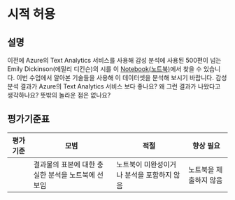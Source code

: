 # 시적 허용

## 설명

이전에 Azure의 Text Analytics 서비스를 사용해 감성 분석에 사용된 500편이 넘는 Emily Dickinson(에밀리 디킨슨)의 시를 이 [Notebook(노트북)](https://www.kaggle.com/jenlooper/emily-dickinson-word-frequency)에서 찾을 수 있습니다. 이번 수업에서 알아본 기술들을 사용해 이 데이터셋을 분석해 보시기 바랍니다. 감성 분석 결과가 Azure의 Text Analytics 서비스 보다 좋나요? 왜 그런 결과가 나왔다고 생각하나요? 뜻밖의 놀라운 점은 없나요?

## 평가기준표

| 평가기준 | 모범                                            | 적절                                    | 향상 필요             |
| -------- | ---------------------------------------------- | --------------------------------------- | -------------------- |
|          | 결과물의 표본에 대한 충실한 분석을 노트북에 선보임 | 노트북이 미완성이거나 분석을 포함하지 않음 | 노트북을 제출하지 않음 |
